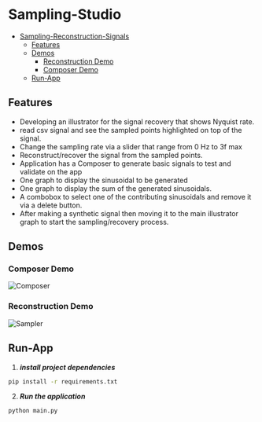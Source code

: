 # Sampling-Studio

- [Sampling-Reconstruction-Signals](#sampling-reconstruction-signals)
  - [Features](#features)
  - [Demos](#demos)
    - [Reconstruction Demo](#reconstruction-demo)
    - [Composer Demo](#composer-demo)
  - [Run-App](#run-app)

## Features
- Developing an illustrator for the signal recovery that shows Nyquist rate.
- read csv signal and see the sampled points highlighted on top of the signal.
- Change the sampling rate via a slider that range from 0 Hz to 3f max
- Reconstruct/recover the signal from the sampled points.
- Application has a Composer to generate basic signals to test and validate on the app
- One graph to display the sinusoidal to be generated
- One graph to display the sum of the generated sinusoidals. 
- A combobox to select one of the contributing sinusoidals and remove it via a delete button.
- After making a synthetic signal then moving it to the main illustrator graph to start the sampling/recovery process.

## Demos

### Composer Demo 
![Composer](doc/videos/Project_composer_part.gif)

### Reconstruction Demo 
![Sampler](doc/videos/Project_sampler_part.gif)

## Run-App
1. **_install project dependencies_**
```sh
pip install -r requirements.txt
```
2. **_Run the application_**
```sh
python main.py

